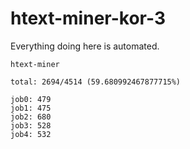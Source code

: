 # htext-miner-kor-3

Everything doing here is automated.

```
htext-miner

total: 2694/4514 (59.680992467877715%)

job0: 479
job1: 475
job2: 680
job3: 528
job4: 532
```
